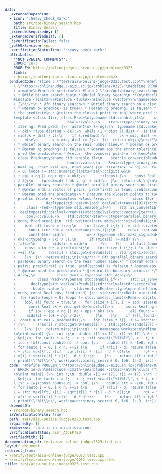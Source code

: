 ```yaml
---
data:
  _extendedDependsOn:
  - icon: ':heavy_check_mark:'
    path: src/opt/binary_search.hpp
    title: Binary Search
  _extendedRequiredBy: []
  _extendedVerifiedWith: []
  _isVerificationFailed: false
  _pathExtension: cpp
  _verificationStatusIcon: ':heavy_check_mark:'
  attributes:
    '*NOT_SPECIAL_COMMENTS*': ''
    ERROR: 1e-3
    PROBLEM: https://onlinejudge.u-aizu.ac.jp/problems/0323
    links:
    - https://onlinejudge.u-aizu.ac.jp/problems/0323
  bundledCode: "#line 1 \"test/aizu-online-judge/0323.test.cpp\"\n#define PROBLEM\
    \ \"https://onlinejudge.u-aizu.ac.jp/problems/0323\"\n#define ERROR 1e-3\n\n#include\
    \ <cmath>\n#include <cstdio>\n\n#line 2 \"src/opt/binary_search.hpp\"\n\n/*\n\
    \ * @file binary_search.hpp\n * @brief Binary Search\n */\n\n#include <cassert>\n\
    #include <limits>\n#include <tuple>\n#include <vector>\n\nnamespace workspace\
    \ {\n\n/*\n * @fn binary_search\n * @brief binary search on a discrete range.\n\
    \ * @param ok pred(ok) is true\n * @param ng pred(ng) is false\n * @param pred\
    \ the predicate\n * @return the closest point to (ng) where pred is true\n */\n\
    template <class Iter, class Pred>\ntypename std::enable_if<\n    std::is_convertible<decltype(std::declval<Pred>()(std::declval<Iter>())),\n\
    \                        bool>::value,\n    Iter>::type\nbinary_search(Iter ok,\
    \ Iter ng, Pred pred) {\n  assert(ok != ng);\n  typename std::make_signed<decltype(ng\
    \ - ok)>::type dist(ng - ok);\n  while (1 < dist || dist < -1) {\n    const Iter\
    \ mid(ok + dist / 2);\n    if (pred(mid))\n      ok = mid, dist -= dist / 2;\n\
    \    else\n      ng = mid, dist /= 2;\n  }\n  return ok;\n}\n\n/*\n * @fn binary_search\n\
    \ * @brief binary search on the real number line.\n * @param ok pred(ok) is true\n\
    \ * @param ng pred(ng) is false\n * @param eps the error tolerance\n * @param\
    \ pred the predicate\n * @return the boundary point\n */\ntemplate <class Real,\
    \ class Pred>\ntypename std::enable_if<\n    std::is_convertible<decltype(std::declval<Pred>()(std::declval<Real>())),\n\
    \                        bool>::value,\n    Real>::type\nbinary_search(Real ok,\
    \ Real ng, const Real eps, Pred pred) {\n  assert(ok != ng);\n  for (auto loops\
    \ = 0; loops != std::numeric_limits<Real>::digits &&\n                       (ok\
    \ + eps < ng || ng + eps < ok);\n       ++loops) {\n    const Real mid{(ok + ng)\
    \ / 2};\n    (pred(mid) ? ok : ng) = mid;\n  }\n  return ok;\n}\n\n/*\n * @fn\
    \ parallel_binary_search\n * @brief parallel binary search on discrete ranges.\n\
    \ * @param ends a vector of pairs; pred(first) is true, pred(second) is false\n\
    \ * @param pred the predicate\n * @return the closest points to (second) where\
    \ pred is true\n */\ntemplate <class Array,\n          class Iter = typename std::decay<\n\
    \              decltype(std::get<0>(std::declval<Array>()[0]))>::type,\n     \
    \     class Pred>\ntypename std::enable_if<\n    std::is_convertible<\n      \
    \  decltype(std::declval<Pred>()(std::declval<std::vector<Iter>>())[0]),\n   \
    \     bool>::value,\n    std::vector<Iter>>::type\nparallel_binary_search(Array\
    \ ends, Pred pred) {\n  std::vector<Iter> mids(std::size(ends));\n  for (;;) {\n\
    \    bool all_found = true;\n    for (size_t i{}; i != std::size(ends); ++i) {\n\
    \      const Iter &ok = std::get<0>(ends[i]);\n      const Iter &ng = std::get<1>(ends[i]);\n\
    \      const Iter mid(\n          ok + typename std::make_signed<decltype(ng -\
    \ ok)>::type(ng - ok) / 2);\n      if (mids[i] != mid) {\n        all_found =\
    \ false;\n        mids[i] = mid;\n      }\n    }\n    if (all_found) break;\n\
    \    const auto res = pred(mids);\n    for (size_t i{}; i != std::size(ends);\
    \ ++i) {\n      (res[i] ? std::get<0>(ends[i]) : std::get<1>(ends[i])) = mids[i];\n\
    \    }\n  }\n  return mids;\n}\n\n/*\n * @fn parallel_binary_search\n * @brief\
    \ parallel binary search on the real number line.\n * @param ends a vector of\
    \ pairs; pred(first) is true, pred(second) is false\n * @param eps the error tolerance\n\
    \ * @param pred the predicate\n * @return the boundary points\n */\ntemplate <class\
    \ Array,\n          class Real = typename std::decay<\n              decltype(std::get<0>(std::declval<Array>()[0]))>::type,\n\
    \          class Pred>\ntypename std::enable_if<\n    std::is_convertible<\n \
    \       decltype(std::declval<Pred>()(std::declval<std::vector<Real>>())[0]),\n\
    \        bool>::value,\n    std::vector<Real>>::type\nparallel_binary_search(Array\
    \ ends, const Real eps, Pred pred) {\n  std::vector<Real> mids(std::size(ends));\n\
    \  for (auto loops = 0; loops != std::numeric_limits<Real>::digits; ++loops) {\n\
    \    bool all_found = true;\n    for (size_t i{}; i != std::size(ends); ++i) {\n\
    \      const Real ok = std::get<0>(ends[i]);\n      const Real ng = std::get<1>(ends[i]);\n\
    \      if (ok + eps < ng || ng + eps < ok) {\n        all_found = false;\n   \
    \     mids[i] = (ok + ng) / 2;\n      }\n    }\n    if (all_found) break;\n  \
    \  const auto res = pred(mids);\n    for (size_t i{}; i != std::size(ends); ++i)\
    \ {\n      (res[i] ? std::get<0>(ends[i]) : std::get<1>(ends[i])) = mids[i];\n\
    \    }\n  }\n  return mids;\n}\n\n}  // namespace workspace\n#line 8 \"test/aizu-online-judge/0323.test.cpp\"\
    \n\nint main() {\n  int n;\n  double x[1 << 17], r[1 << 17];\n\n  scanf(\"%d\"\
    , &n);\n  for (auto i = 0; i < n; ++i) scanf(\"%lf%lf\", x + i, r + i);\n\n  auto\
    \ isc = [&](const double d) -> bool {\n    double lft = -1e6, rgt = 2e6;\n   \
    \ for (auto i = 0; i < n; ++i) {\n      if (r[i] < d) return false;\n      lft\
    \ = std::max(lft, x[i] - sqrt(r[i] * r[i] - d * d));\n      rgt = std::min(rgt,\
    \ x[i] + sqrt(r[i] * r[i] - d * d));\n    }\n    return lft < rgt;\n  };\n\n \
    \ printf(\"%lf\\n\", workspace::binary_search(.0, 1e6, 1e-3, isc));\n}\n"
  code: "#define PROBLEM \"https://onlinejudge.u-aizu.ac.jp/problems/0323\"\n#define\
    \ ERROR 1e-3\n\n#include <cmath>\n#include <cstdio>\n\n#include \"src/opt/binary_search.hpp\"\
    \n\nint main() {\n  int n;\n  double x[1 << 17], r[1 << 17];\n\n  scanf(\"%d\"\
    , &n);\n  for (auto i = 0; i < n; ++i) scanf(\"%lf%lf\", x + i, r + i);\n\n  auto\
    \ isc = [&](const double d) -> bool {\n    double lft = -1e6, rgt = 2e6;\n   \
    \ for (auto i = 0; i < n; ++i) {\n      if (r[i] < d) return false;\n      lft\
    \ = std::max(lft, x[i] - sqrt(r[i] * r[i] - d * d));\n      rgt = std::min(rgt,\
    \ x[i] + sqrt(r[i] * r[i] - d * d));\n    }\n    return lft < rgt;\n  };\n\n \
    \ printf(\"%lf\\n\", workspace::binary_search(.0, 1e6, 1e-3, isc));\n}\n"
  dependsOn:
  - src/opt/binary_search.hpp
  isVerificationFile: true
  path: test/aizu-online-judge/0323.test.cpp
  requiredBy: []
  timestamp: '2020-12-08 18:18:19+09:00'
  verificationStatus: TEST_ACCEPTED
  verifiedWith: []
documentation_of: test/aizu-online-judge/0323.test.cpp
layout: document
redirect_from:
- /verify/test/aizu-online-judge/0323.test.cpp
- /verify/test/aizu-online-judge/0323.test.cpp.html
title: test/aizu-online-judge/0323.test.cpp
---
```

